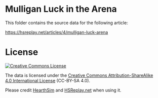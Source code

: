 # Mulligan Luck in the Arena

This folder contains the source data for the following article:

https://hsreplay.net/articles/4/mulligan-luck-arena


# License

<a rel="license" href="http://creativecommons.org/licenses/by-sa/4.0/"><img alt="Creative Commons License" src="https://i.creativecommons.org/l/by-sa/4.0/88x31.png"/></a>

The data is licensed under the <a rel="license" href="http://creativecommons.org/licenses/by-sa/4.0/">Creative Commons Attribution-ShareAlike 4.0 International License</a> (CC-BY-SA 4.0).

Please credit [HearthSim](https://hearthsim.info) and [HSReplay.net](https://hsreplay.net) when using it.
